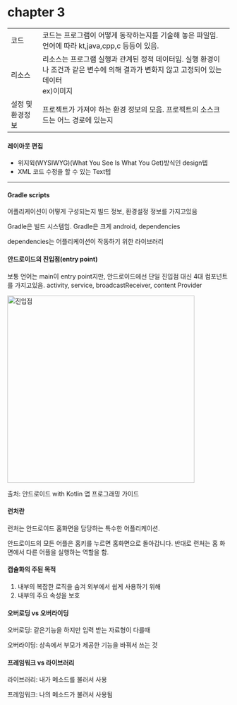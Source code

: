 <h1>chapter 3</h3>
<table borer="1">
 <tr>
<td>코드</td>
<td>코드는 프로그램이 어떻게 동작하는지를 기술해 놓은 파일임. 언어에 따라 kt,java,cpp,c 등등이 있음.</td>
</tr>
<tr> 
 <td>리소스</td>
<td>리소스는 프로그램 실행과 관계된 정적 데이터임. 실행 환경이나 조건과 같은 변수에 의해 결과가 변화지 않고 고정되어 있는 데이터 <br>ex)이미지 </td>
</tr>
<tr> 
<td>설정 및 환경정보</td>
<td> 프로젝트가 가져야 하는 환경 정보의 모음. 프로젝트의 소스크드는 어느 경로에 있는지 </td>
</tr>
</table>
<h4>레이아웃 편집</h4>
<ul>
<li>위지윅(WYSIWYG)(What You See Is What You Get)방식인 design텝
<li>XML 코드 수정을 할 수 있는 Text텝
</ul>

<hr>
<h4>Gradle scripts</h4>
<p>어플리케이션이 어떻게 구성되는지 빌드 정보, 환경설정 정보를 가지고있음</p>
<p>Gradle은 빌드 시스템임. Gradle은 크게 android, dependencies</p>
<p>dependencies는 어플리케이션이 작동하기 위한 라이브러리

<h4>안드로이드의 진입점(entry point)</h4>
<p>보통 언어는 main이 entry point지만, 안드로이드에선 단일 진입점 대신 4대 컴포넌트를
가지고있음. activity, service, broadcastReceiver, content Provider</p>
<img width="424" alt="진입점" src="https://user-images.githubusercontent.com/24909625/89642320-91e8f180-d8ee-11ea-93cf-fecdc01367af.PNG">
<p>출처: 안드로이드 with Kotlin 앱 프로그래밍 가이드</p>

<h4>런처란</h4>
<p>런처는 안드로이드 홈화면을 담당하는 특수한 어플리케이션.</p>
<p>안드로이드의 모든 어플은 홈키를 누르면 홈화면으로 돌아갑니다. 반대로 런처는
홈 화면에서 다른 어플을 실행하는 역할을 함.</p>

<h4>캡슐화의 주된 목적</h4>
<ol>
<li>내부의 복잡한 로직을 숨겨 외부에서 쉽게 사용하기 위해
<li>내부의 주요 속성을 보호
</ol>

<h4>오버로딩 vs 오버라이딩</h4>
<p>오버로딩: 같은기능을 하지만 입력 받는 자료형이 다를때</p>
<p>오버라이딩: 상속에서 부모가 제공한 기능을 바꿔서 쓰는 것</p>

<h4>프레임워크 vs 라이브러리</h4>
<p>라이브러리: 내가 메소드를 불러서 사용</p>
<p>프레임워크: 나의 메소드가 불려서 사용됨</p>